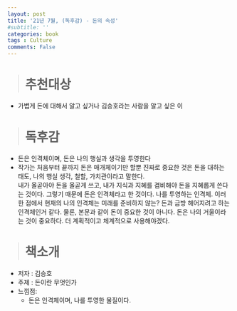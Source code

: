 ```yaml
---
layout: post
title: '21년 7월, (독후감) - 돈의 속성'
#subtitle: ''
categories: book
tags : Culture
comments: False
---
```



># 추천대상  

- 가볍게 돈에 대해서 알고 싶거나 김승호라는 사람을 알고 싶은 이

># 독후감 
 
- 돈은 인격체이며, 돈은 나의 행실과 생각을 투영한다
- 작가는 처음부터 끝까지 돈은 매개체이기만 할뿐 진짜로 중요한 것은 돈을 대하는 태도, 나의 행실 생각, 철할, 가치관이라고 말한다.  
  내가 올곧아야 돈을 올곧게 쓰고, 내가 지식과 지혜를 겸비해야 돈을 지혜롭게 쓴다는 것이다. 그렇기 때문에 돈은 인격체라고 한 것이다. 나를 투영하는 인격체. 
  이러한 점에서 현재의 나의 인격체는 미래를 준비하지 않는? 돈과 금방 헤어지려고 하는 인격체인거 같다. 물론, 본문과 같이 돈이 중요한 것이 아니다. 돈은 나의 거울이라는 것이 중요하다. 
  더 계획적이고 체계적으로 사용해야겠다.
   
  
># 책소개
  
- 저자 : 김승호
- 주제 : 돈이란 무엇인가
- 느낌점:
    - 돈은 인격체이며, 나를 투영한 물질이다.   
    





	